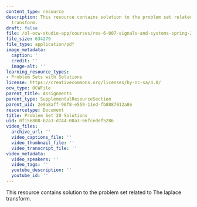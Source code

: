 ```yaml
---
content_type: resource
description: This resource contains solution to the problem set related to The laplace
  transform.
draft: false
file: /ol-ocw-studio-app/courses/res-6-007-signals-and-systems-spring-2011/0f156808b2a3d74400a366fcedef5286_MITRES_6_007S11_hw20_sol.pdf
file_size: 634279
file_type: application/pdf
image_metadata:
  caption: ''
  credit: ''
  image-alt: ''
learning_resource_types:
- Problem Sets with Solutions
license: https://creativecommons.org/licenses/by-nc-sa/4.0/
ocw_type: OCWFile
parent_title: Assignments
parent_type: SupplementalResourceSection
parent_uid: 2e9a8aff-96f8-e559-11ed-fb8887012a8e
resourcetype: Document
title: Problem Set 20 Solutions
uid: 0f156808-b2a3-d744-00a3-66fcedef5286
video_files:
  archive_url: ''
  video_captions_file: ''
  video_thumbnail_file: ''
  video_transcript_file: ''
video_metadata:
  video_speakers: ''
  video_tags: ''
  youtube_description: ''
  youtube_id: ''
---
```

This resource contains solution to the problem set related to The laplace transform.